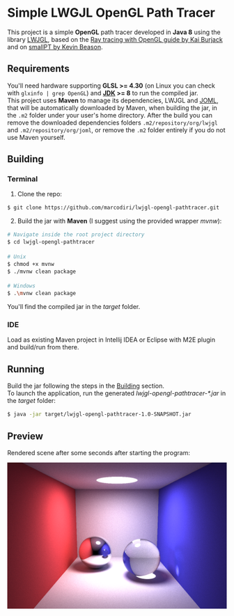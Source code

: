 # Simple LWGJL OpenGL Path Tracer
This project is a simple **OpenGL** path tracer developed in **Java 8** using the library [LWJGL](https://www.lwjgl.org/), based on the   [Ray tracing with OpenGL guide by Kai Burjack](https://github.com/LWJGL/lwjgl3-wiki/wiki/2.6.1.-Ray-tracing-with-OpenGL-Compute-Shaders-%28Part-I%29)  and on [smallPT by Kevin Beason](http://kevinbeason.com/smallpt/).

## Requirements
You'll need hardware supporting **GLSL >= 4.30** (on Linux you can check with `glxinfo | grep OpenGL`) and **[JDK](https://www.oracle.com/java/technologies/downloads/) >= 8** to run the compiled jar.<br />
This project uses **Maven** to manage its dependencies, LWJGL and [JOML](https://github.com/JOML-CI/JOML), that will be automatically downloaded by Maven, when building the jar, in the  `.m2` folder under your user's home directory.
After the build you can remove the downloaded dependencies folders `.m2/repository/org/lwjgl` and `.m2/repository/org/joml`, or remove the `.m2` folder entirely if you do not use Maven yourself.

## Building
### Terminal
1. Clone the repo:
```bash
$ git clone https://github.com/marcodiri/lwjgl-opengl-pathtracer.git
```
2. Build the jar with **Maven** (I suggest using the provided wrapper *mvnw*):
```bash
# Navigate inside the root project directory
$ cd lwjgl-opengl-pathtracer

# Unix
$ chmod +x mvnw
$ ./mvnw clean package

# Windows
$ .\mvnw clean package
```
You'll find the compiled jar in the *target* folder.
### IDE
Load as existing Maven project in Intellij IDEA or Eclipse with M2E plugin and build/run from there.

## Running
Build the jar following the steps in the [Building](#Building) section.<br />
To launch the application, run the generated *lwjgl-opengl-pathtracer-\*.jar* in the *target* folder:
```bash
$ java -jar target/lwjgl-opengl-pathtracer-1.0-SNAPSHOT.jar
```

## Preview
Rendered scene after some seconds after starting the program:

![render preview](https://raw.githubusercontent.com/marcodiri/lwjgl-opengl-pathtracer/master/preview.png)
